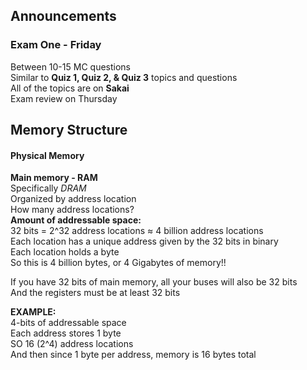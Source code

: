 ## Announcements
### Exam One - Friday  
Between 10-15 MC questions  
Similar to **Quiz 1, Quiz 2, & Quiz 3** topics and questions  
All of the topics are on **Sakai**  
Exam review on Thursday  

## Memory Structure
#### Physical Memory  
**Main memory - RAM**  
Specifically *DRAM*  
Organized by address location  
How many address locations?  
**Amount of addressable space:**  
32 bits = 2^32 address locations ≈ 4 billion address
locations  
Each location has a unique address given by the 32 bits in
binary  
Each location holds a byte  
So this is 4 billion bytes, or 4 Gigabytes of memory!!  

If you have 32 bits of main memory, all your buses will also
be 32 bits  
And the registers must be at least 32 bits  

**EXAMPLE:**  
4-bits of addressable space  
Each address stores 1 byte  
SO 16 (2^4) address locations  
And then since 1 byte per address, memory is 16 bytes total  
